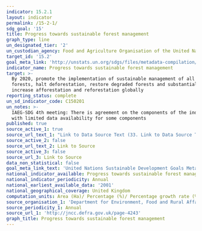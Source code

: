 ```yaml
---
indicator: 15.2.1
layout: indicator
permalink: /15-2-1/
sdg_goal: '15'
title: Progress towards sustainable forest management
graph_type: line
un_designated_tier: '2'
un_custodian_agency: Food and Agriculture Organisation of the United Nations (FAO)
target_id: '15.2'
goal_meta_link: 'http://unstats.un.org/sdgs/files/metadata-compilation/Metadata-Goal-15.pdf'
indicator_name: Progress towards sustainable forest management
target: >-
  By 2020, promote the implementation of sustainable management of all types of
  forests, halt deforestation, restore degraded forests and substantially
  increase afforestation and reforestation globally
reporting_status: complete
un_sd_indicator_code: C150201
un_notes: >-
  IAEG-SDG 4th meeting: There is agreement on the components of the indicator,
  with limited data availability for some components
published: true
source_active_1: true
source_url_text_1: "Link to Data Source Text (33. Link to Data Source Text)\tB1b. Area of forestry land certified as sustainably managed"
source_active_2: false
source_url_text_2: Link to Source
source_active_3: false
source_url_3: Link to Source
data_non_statistical: false
goal_meta_link_text: 'United Nations Sustainable Development Goals Metadata: 15.2.1'
national_indicator_available: Progress towards sustainable forest management
national_indicator_periodicity: Annual
national_earliest_available_data: '2001'
national_geographical_coverage: United Kingdom
computation_units: Area (Ha)/ Percentage (%)/ Percentage growth rate (%)
source_organisation_1: 'Department for Environment, Food and Rural Affairs'
source_periodicity_1: Annual
source_url_1: 'http://jncc.defra.gov.uk/page-4243'
graph_title: Progress towards sustainable forest management
---
```




